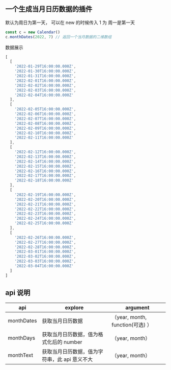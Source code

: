 ## 一个生成当月日历数据的插件

默认为周日为第一天， 可以在 new 的时候传入 1 为 周一是第一天

```js
const c = new Calendar()
c.monthDates(2022, 7) // 返回一个当月数据的二维数组
```

数据展示

```js
[
  [
    '2022-01-29T16:00:00.000Z',
    '2022-01-30T16:00:00.000Z',
    '2022-01-31T16:00:00.000Z',
    '2022-02-01T16:00:00.000Z',
    '2022-02-02T16:00:00.000Z',
    '2022-02-03T16:00:00.000Z',
    '2022-02-04T16:00:00.000Z'
  ],
  [
    '2022-02-05T16:00:00.000Z',
    '2022-02-06T16:00:00.000Z',
    '2022-02-07T16:00:00.000Z',
    '2022-02-08T16:00:00.000Z',
    '2022-02-09T16:00:00.000Z',
    '2022-02-10T16:00:00.000Z',
    '2022-02-11T16:00:00.000Z'
  ],
  [
    '2022-02-12T16:00:00.000Z',
    '2022-02-13T16:00:00.000Z',
    '2022-02-14T16:00:00.000Z',
    '2022-02-15T16:00:00.000Z',
    '2022-02-16T16:00:00.000Z',
    '2022-02-17T16:00:00.000Z',
    '2022-02-18T16:00:00.000Z'
  ],
  [
    '2022-02-19T16:00:00.000Z',
    '2022-02-20T16:00:00.000Z',
    '2022-02-21T16:00:00.000Z',
    '2022-02-22T16:00:00.000Z',
    '2022-02-23T16:00:00.000Z',
    '2022-02-24T16:00:00.000Z',
    '2022-02-25T16:00:00.000Z'
  ],
  [
    '2022-02-26T16:00:00.000Z',
    '2022-02-27T16:00:00.000Z',
    '2022-02-28T16:00:00.000Z',
    '2022-03-01T16:00:00.000Z',
    '2022-03-02T16:00:00.000Z',
    '2022-03-03T16:00:00.000Z',
    '2022-03-04T16:00:00.000Z'
  ]
]
```

## api 说明

|  api   |explore  | argument  |
|  ----  | ----  | ----  |
| monthDates  | 获取当月日历数据 | （year, month, function(可选) ）|
| monthDays  | 获取当月日历数据，值为格式化后的 number | （year, month）|
| monthText  | 获取当月日历数据，值为字符串，此 api 意义不大 | （year, month）|
